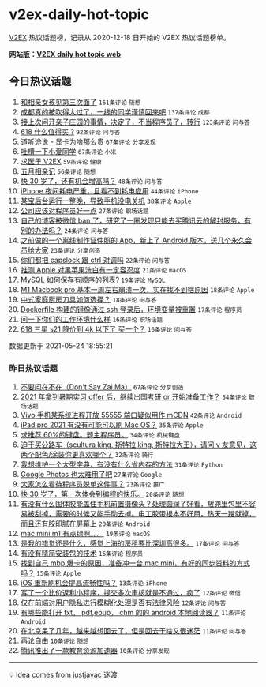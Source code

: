 # v2ex-daily-hot-topic

[V2EX](https://www.v2ex.com/) 热议话题榜，记录从 2020-12-18 日开始的 V2EX 热议话题榜单。

**网站版：[V2EX daily hot topic web](https://boojack.github.io/v2ex-daily-hot-topic-web/)**

## 今日热议话题

<!-- TODAY BEGIN -->

1. [和相亲女孩见第三次面了](https://www.v2ex.com/t/778770) `161条评论` `随想`
1. [成都真的被吹得太过了，一线的同学谨慎回来吧](https://www.v2ex.com/t/778775) `137条评论` `成都`
1. [接上次问开亲子庄园的事情，决定了，不当程序员了，转行](https://www.v2ex.com/t/778780) `123条评论` `问与答`
1. [618 什么值得买 ?](https://www.v2ex.com/t/778822) `92条评论` `问与答`
1. [道听途说 - 显卡为啥那么贵](https://www.v2ex.com/t/778757) `67条评论` `分享发现`
1. [吐槽一下小爱同学](https://www.v2ex.com/t/778799) `67条评论` `小米`
1. [求医于 V2EX](https://www.v2ex.com/t/778867) `59条评论` `健康`
1. [五月相亲记](https://www.v2ex.com/t/778803) `56条评论` `随想`
1. [快 30 岁了，还有机会增高吗？](https://www.v2ex.com/t/778890) `48条评论` `问与答`
1. [iPhone 夜间耗电严重，且看不到耗电应用](https://www.v2ex.com/t/778753) `44条评论` `iPhone`
1. [某宝后台运行一整晚，导致手机没电关机](https://www.v2ex.com/t/778756) `38条评论` `Apple`
1. [公司应该对程序员好一点](https://www.v2ex.com/t/778910) `27条评论` `职场话题`
1. [自己的博客被微信 ban 了，研究了一圈发现只能去买腾讯云的解封服务，有别的办法吗？](https://www.v2ex.com/t/778833) `24条评论` `问与答`
1. [之前做的一个离线制作证件照的 App，新上了 Android 版本，送几个永久会员给大家](https://www.v2ex.com/t/778942) `23条评论` `分享创造`
1. [你们都把 capslock 跟 ctrl 对调吗](https://www.v2ex.com/t/778883) `22条评论` `问与答`
1. [推测 Apple 对黑苹果洗白有一定容忍度](https://www.v2ex.com/t/778760) `21条评论` `macOS`
1. [MySQL 如何保存有顺序的列表?](https://www.v2ex.com/t/778830) `19条评论` `MySQL`
1. [M1 Macbook pro 基本一周左右崩溃一次，实在找不到啥原因](https://www.v2ex.com/t/778782) `18条评论` `Apple`
1. [中式家庭厨房刀具如何选择？](https://www.v2ex.com/t/778768) `18条评论` `问与答`
1. [Dockerfile 构建的镜像通过 ssh 登录后，环境变量被重置](https://www.v2ex.com/t/778905) `17条评论` `程序员`
1. [问一下你们的工作环境什么样](https://www.v2ex.com/t/778806) `16条评论` `职场话题`
1. [618 三星 s21 降价到 4k 以下了 买一个？](https://www.v2ex.com/t/778769) `16条评论` `问与答`

数据更新于 2021-05-24 18:55:21

<!-- TODAY END -->

### 昨日热议话题

<!-- YESTERDAY BEGIN -->

1. [不要问在不在（Don't Say Zai Ma）](https://www.v2ex.com/t/778681) `67条评论` `分享创造`
1. [2021 年拿到暑期实习 offer 后，继续出国考研 or 开始准备工作？](https://www.v2ex.com/t/778644) `54条评论` `职场话题`
1. [Vivo 手机某系统进程开放 55555 端口疑似用作 mCDN](https://www.v2ex.com/t/778678) `42条评论` `Android`
1. [iPad pro 2021 有没有可能可以刷 Mac OS？](https://www.v2ex.com/t/778642) `35条评论` `Apple`
1. [求推荐 60%的键盘。题主程序员。](https://www.v2ex.com/t/778654) `34条评论` `机械键盘`
1. [迫于买公路车（scultura king, 斯特拉 king, 斯特拉大王），请问 v 友意见，这两个配色/涂装你更喜欢哪个？](https://www.v2ex.com/t/778633) `32条评论` `骑行`
1. [我想维护一个大型字典，有没有什么省内存的方法](https://www.v2ex.com/t/778691) `31条评论` `Python`
1. [Google Photos 也太难用了吧](https://www.v2ex.com/t/778695) `27条评论` `Google`
1. [大家怎么看待程序员脱单这件事？](https://www.v2ex.com/t/778639) `23条评论` `推广`
1. [快 30 岁了，第一次体会到编程的快乐。](https://www.v2ex.com/t/778713) `20条评论` `随想`
1. [有没有什么固体胶能盖住手机前置摄像头？处理圆润了好看，放兜里包里不容易被刮掉，需要的时候又能手动去掉。电工胶带根本不好用，热天一蹭就掉，而且还有胶印腻在屏幕上](https://www.v2ex.com/t/778738) `20条评论` `Android`
1. [mac mini m1 有点绿啊。。。](https://www.v2ex.com/t/778692) `19条评论` `macOS`
1. [是我的错觉还是什么，感觉上海的房租要比深圳高很多。](https://www.v2ex.com/t/778706) `17条评论` `问与答`
1. [有没有精简安装包的技术](https://www.v2ex.com/t/778632) `16条评论` `程序员`
1. [找到自己 mbp 爆卡的原因，准备冲一台 mac mini，有好的同步资料的方式吗？](https://www.v2ex.com/t/778726) `15条评论` `Apple`
1. [iOS 重新刷机会提高流畅性吗？](https://www.v2ex.com/t/778740) `13条评论` `iPhone`
1. [写了一个比价返利小程序，提交多次审核就是不通过，疯了](https://www.v2ex.com/t/778690) `12条评论` `微信`
1. [仅在前端对用户隐私进行模糊化处理是否有法律风险](https://www.v2ex.com/t/778659) `12条评论` `问与答`
1. [有哪些能打开 txt， pdf,ebup， chm 的的 android 本地阅读器？](https://www.v2ex.com/t/778721) `11条评论` `Android`
1. [在北京呆了几年，越来越想回去了，但是回去干啥又很迷茫](https://www.v2ex.com/t/778679) `11条评论` `问与答`
1. [再论自由](https://www.v2ex.com/t/778742) `10条评论` `随想`
1. [腾讯推出了一款教育资源加速器](https://www.v2ex.com/t/778675) `10条评论` `分享发现`

<!-- YESTERDAY END -->

---

💡 Idea comes from [justjavac 迷渡](https://github.com/justjavac/)
